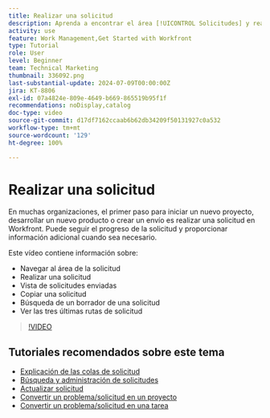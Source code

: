 ```yaml
---
title: Realizar una solicitud
description: Aprenda a encontrar el área [!UICONTROL Solicitudes] y realice una solicitud. A continuación, aprenda a ver las solicitudes enviadas y en borrador.
activity: use
feature: Work Management,Get Started with Workfront
type: Tutorial
role: User
level: Beginner
team: Technical Marketing
thumbnail: 336092.png
last-substantial-update: 2024-07-09T00:00:00Z
jira: KT-8806
exl-id: 07a4824e-809e-4649-b669-865519b95f1f
recommendations: noDisplay,catalog
doc-type: video
source-git-commit: d17df7162ccaab6b62db34209f50131927c0a532
workflow-type: tm+mt
source-wordcount: '129'
ht-degree: 100%

---
```


# Realizar una solicitud

En muchas organizaciones, el primer paso para iniciar un nuevo proyecto, desarrollar un nuevo producto o crear un envío es realizar una solicitud en Workfront. Puede seguir el progreso de la solicitud y proporcionar información adicional cuando sea necesario.

Este vídeo contiene información sobre:

* Navegar al área de la solicitud
* Realizar una solicitud
* Vista de solicitudes enviadas
* Copiar una solicitud
* Búsqueda de un borrador de una solicitud
* Ver las tres últimas rutas de solicitud

>[!VIDEO](https://video.tv.adobe.com/v/336092/?quality=12&learn=on&enablevpops)

## Tutoriales recomendados sobre este tema

* [Explicación de las colas de solicitud](/help/manage-work/request-queues/understand-request-queues.md)
* [Búsqueda y administración de solicitudes](/help/manage-work/issues-requests/find-requests.md)
* [Actualizar solicitud](/help/manage-work/issues-requests/update-a-request.md)
* [Convertir un problema/solicitud en un proyecto](/help/manage-work/issues-requests/create-a-project-from-a-request.md)
* [Convertir un problema/solicitud en una tarea](/help/manage-work/issues-requests/convert-issues-to-other-work-items.md)
